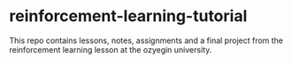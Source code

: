 # reinforcement-learning-tutorial
This repo contains lessons, notes, assignments and a final project from the reinforcement learning lesson at the ozyegin university.
